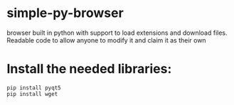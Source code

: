 # simple-py-browser
browser built in python with support to load extensions and download files. Readable code to allow anyone to modify it and claim it as their own

# Install the needed libraries:

```
pip install pyqt5
pip install wget
```


